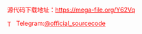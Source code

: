 # 




<p style="color: red;">源代码下载地址：<a href="https://mega-file.org/Y62Vq" style="color: red;">https://mega-file.org/Y62Vq</a></p><p style="color: red;"><img src="https://cdn-icons-png.flaticon.com/512/2111/2111646.png" alt="Telegram Icon" style="width: 16px; vertical-align: middle; margin-right: 5px;">Telegram:<a href="https://t.me/official_sourcecode" style="color: red;">@official_sourcecode</a></p>